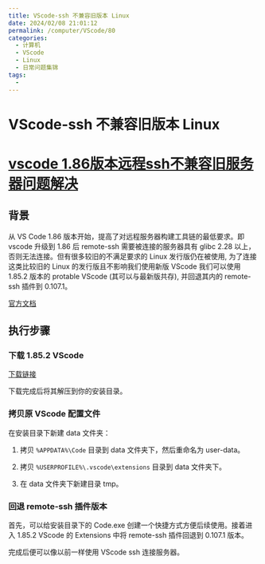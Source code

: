 ```yaml
---
title: VScode-ssh 不兼容旧版本 Linux
date: 2024/02/08 21:01:12
permalink: /computer/VScode/80
categories:
  - 计算机
  - VScode
  - Linux
  - 日常问题集锦
tags:
  -
---
```


# VScode-ssh 不兼容旧版本 Linux



# [vscode 1.86版本远程ssh不兼容旧服务器问题解决](https://zhuanlan.zhihu.com/p/681066025)

## 背景

从 VS Code 1.86 版本开始，提高了对远程服务器构建工具链的最低要求。即 vscode 升级到 1.86 后 remote-ssh 需要被连接的服务器具有 glibc 2.28 以上，否则无法连接。但有很多较旧的不满足要求的 Linux 发行版仍在被使用, 为了连接这类比较旧的 Linux 的发行版且不影响我们使用新版 VScode 我们可以使用 1.85.2 版本的 protable VScode (其可以与最新版共存), 并回退其内的 remote-ssh 插件到 0.107.1。

[官方文档](https://code.visualstudio.com/docs/remote/faq#_can-i-run-vs-code-server-on-older-linux-distributions)

## 执行步骤

### 下载 1.85.2 VScode

[下载链接](https://update.code.visualstudio.com/1.85.2/win32-x64-archive/stable)

下载完成后将其解压到你的安装目录。

### 拷贝原 VScode 配置文件

在安装目录下新建 data 文件夹：

1. 拷贝 `%APPDATA%\Code` 目录到 data 文件夹下，然后重命名为 user-data。

2. 拷贝 `%USERPROFILE%\.vscode\extensions` 目录到 data 文件夹下。

3. 在 data 文件夹下新建目录 tmp。

### 回退 remote-ssh 插件版本

首先，可以给安装目录下的 Code.exe 创建一个快捷方式方便后续使用。接着进入 1.85.2 VScode 的 Extensions 中将 remote-ssh 插件回退到 0.107.1 版本。

完成后便可以像以前一样使用 VScode ssh 连接服务器。
